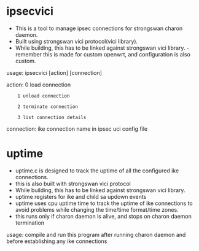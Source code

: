 # ipsecvici
- This is a tool to manage ipsec connections for strongswan charon daemon.
- Built using strongswan vici protocol(vici library).
- While building, this has to be linked against strongswan vici library.
 -remember this is made for custom openwrt, and configuration is also custom.

usage:
 ipsecvici [action] [connection]
 
 action: 0 load connection
 
		1 unload connection
  
		2 terminate connection
  
		3 list connection details
  
 connection: ike connection name in ipsec uci config file

# uptime
- uptime.c is designed to track the uptime of all the configured ike connections.
- this is also built with strongswan vici protocol
- While building, this has to be linked against strongswan vici library.
- uptime registers for ike and child sa updown events
- uptime uses cpu uptime time to track the uptime of ike connections to avoid problems while changing the time/time format/time zones.
- this runs only if charon daemon is alive, and stops on charon daemon termination

usage:
 compile and run this program after running charon daemon and before establishing any ike connections
